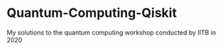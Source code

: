 # Quantum-Computing-Qiskit
My solutions to the quantum computing workshop conducted by IITB in 2020
